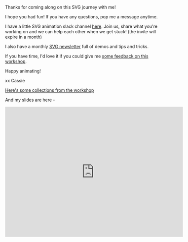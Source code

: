 
Thanks for coming along on this SVG journey with me!

I hope you had fun! If you have any questions, pop me a message anytime.

I have a little SVG animation slack channel [here](https://join.slack.com/t/svg-animation/shared_invite/zt-h1mm091f-egeSHifI9_N_LcqftcsUpg). Join us, share what you're working on and we can help each other when we get stuck! (the invite will expire in a month)

I also have a monthly [SVG newsletter](https://viewbox.club/) full of demos and tips and tricks.

If you have time, I'd love it if you could give me [some feedback on this workshop](https://www.cassie.codes/feedback/).

Happy animating!

xx Cassie

[Here's some collections from the workshop](https://codepen.io/svganimationworkshop/collections/)

And my slides are here -
<iframe src="https://slides.com/cassiecodes/deck-6ca315/embed?token=BaVNfTdi&style=hidden" width="576" height="420" scrolling="no" frameborder="0" webkitallowfullscreen mozallowfullscreen allowfullscreen></iframe>